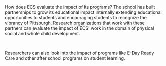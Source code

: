 <p><span style=font-weight: 400;>How does ECS evaluate the impact of its programs? The school has built partnerships to grow its educational impact internally extending educational opportunities to students and encouraging students to recognize the vibrancy of Pittsburgh. Research organizations that work with these partners can evaluate the impact of ECS' work in the domain of physical social and whole child development.</span></p>  <p> </p>  <p><span style=font-weight: 400;>Researchers can also look into the impact of programs like E-Day Ready Care and other after school programs on student learning.</span></p>